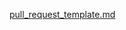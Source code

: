 [pull_request_template.md](https://github.com/rociodiazfer/ProyectNew/files/10231641/pull_request_template.md)
